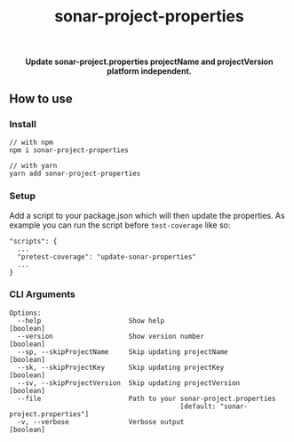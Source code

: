<div align="center">
  <h1>sonar-project-properties</h1>
  <br>
</div>

<div align="center"><h4>Update sonar-project.properties projectName and projectVersion platform independent.</h4></div>

## How to use

### Install
```
// with npm
npm i sonar-project-properties

// with yarn
yarn add sonar-project-properties
```

### Setup
Add a script to your package.json which will then update the properties.
As example you can run the script before `test-coverage` like so:
```
"scripts": {
  ...
  "pretest-coverage": "update-sonar-properties"
  ...
}
```

### CLI Arguments
```
Options:
  --help                      Show help                                [boolean]
  --version                   Show version number                      [boolean]
  --sp, --skipProjectName     Skip updating projectName                [boolean]
  --sk, --skipProjectKey      Skip updating projectKey                 [boolean]
  --sv, --skipProjectVersion  Skip updating projectVersion             [boolean]
  --file                      Path to your sonar-project.properties
                                           [default: "sonar-project.properties"]
  -v, --verbose               Verbose output                           [boolean]
```
